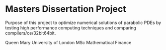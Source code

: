 # Masters Dissertation Project

Purpose of this project to optimize numerical solutions of parabolic PDEs by testing high performance computing techniques and comparing compilers/os/32bit64bit.

Queen Mary University of London
MSc Mathematical Finance
